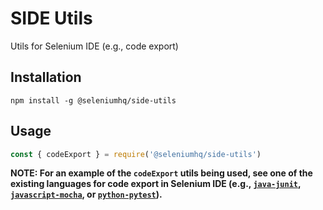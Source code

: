 # SIDE Utils

Utils for Selenium IDE (e.g., code export)

## Installation

```
npm install -g @seleniumhq/side-utils
```

## Usage

```javascript
const { codeExport } = require('@seleniumhq/side-utils')
```

__NOTE: For an example of the `codeExport` utils being used, see one of the existing languages for code export in Selenium IDE (e.g., [`java-junit`](https://github.com/SeleniumHQ/selenium-ide/tree/v3/packages/code-export-java-junit), [`javascript-mocha`](https://github.com/SeleniumHQ/selenium-ide/tree/v3/packages/code-export-javascript-mocha), or [`python-pytest`](https://github.com/SeleniumHQ/selenium-ide/tree/v3/packages/code-export-python-pytest)).__
